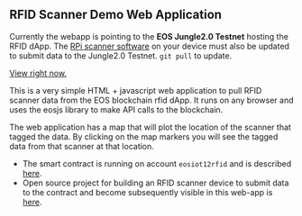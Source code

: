 ## RFID Scanner Demo Web Application

Currently the webapp is pointing to the **EOS Jungle2.0 Testnet** hosting the RFID dApp.  The [RPi scanner software](https://github.com/EOSIoT/rfid-scanner-node) on your device must also be updated to submit data to the Jungle2.0 Testnet. `git pull` to update.

[View right now.](https://eosiot.github.io/rfid-html/)

This is a very simple HTML + javascript web application to pull RFID scanner data from the EOS blockchain rfid dApp.  It runs on any browser and uses the eosjs library to make API calls to the blockchain.

The web application has a map that will plot the location of the scanner that tagged the data.  By clicking on the map markers you will see the tagged data from that scanner at that location.

* The smart contract is running on account `eosiot12rfid` and is described [here](https://github.com/EOSIoT/rfid-contract).
* Open source project for building an RFID scanner device to submit data to the contract and become subsequently visible in this web-app is [here](https://github.com/EOSIoT/rfid-scanner-node).

